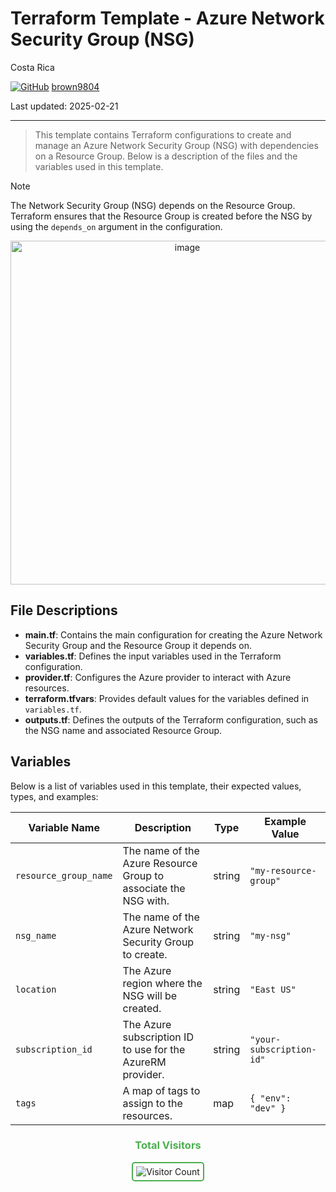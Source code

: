 # Terraform Template - Azure Network Security Group (NSG)

Costa Rica

[![GitHub](https://img.shields.io/badge/--181717?logo=github&logoColor=ffffff)](https://github.com/)
[brown9804](https://github.com/brown9804)

Last updated: 2025-02-21

------------------------------------------

> This template contains Terraform configurations to create and manage an Azure Network Security Group (NSG) with dependencies on a Resource Group. Below is a description of the files and the variables used in this template.

> [!NOTE]
> The Network Security Group (NSG) depends on the Resource Group. Terraform ensures that the Resource Group is created before the NSG by using the `depends_on` argument in the configuration.

<p align="center">
    <img width="550" alt="image" src="https://github.com/user-attachments/assets/83794940-2863-495e-9ac0-3e6ee1a4fea1">
</p>

## File Descriptions

- **main.tf**: Contains the main configuration for creating the Azure Network Security Group and the Resource Group it depends on.
- **variables.tf**: Defines the input variables used in the Terraform configuration.
- **provider.tf**: Configures the Azure provider to interact with Azure resources.
- **terraform.tfvars**: Provides default values for the variables defined in `variables.tf`.
- **outputs.tf**: Defines the outputs of the Terraform configuration, such as the NSG name and associated Resource Group.

## Variables

Below is a list of variables used in this template, their expected values, types, and examples:

| Variable Name         | Description                                      | Type   | Example Value         |
|-----------------------|--------------------------------------------------|--------|-----------------------|
| `resource_group_name` | The name of the Azure Resource Group to associate the NSG with. | string | `"my-resource-group"` |
| `nsg_name`            | The name of the Azure Network Security Group to create. | string | `"my-nsg"`            |
| `location`            | The Azure region where the NSG will be created. | string | `"East US"`           |
| `subscription_id`     | The Azure subscription ID to use for the AzureRM provider. | string | `"your-subscription-id"` |
| `tags`                | A map of tags to assign to the resources.        | map    | `{ "env": "dev" }`    |

<div align="center">
  <h3 style="color: #4CAF50;">Total Visitors</h3>
  <img src="https://profile-counter.glitch.me/brown9804/count.svg" alt="Visitor Count" style="border: 2px solid #4CAF50; border-radius: 5px; padding: 5px;"/>
</div>

